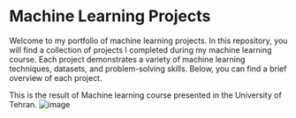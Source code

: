 # Machine Learning Projects

Welcome to my portfolio of machine learning projects. In this repository, you will find a collection of projects I completed during my machine learning course. Each project demonstrates a variety of machine learning techniques, datasets, and problem-solving skills. Below, you can find a brief overview of each project.

This is the result of Machine learning course presented in the University of Tehran.
![image](https://github.com/tmorovati/Machine-Learning-Projects-/assets/47552594/cf4be395-df69-49e4-bb3c-251d9757cbcf)

